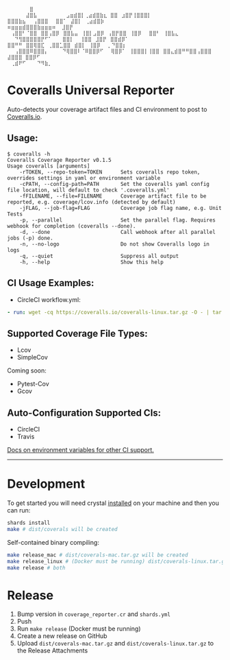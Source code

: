 ```
⠀⠀⠀⠀⠀⠀⣿
⠀⠀⠀⠀⠀⣼⣿⣧⠀⠀⠀⠀⠀⠀⠀ ⣠⣶⣾⣿⡇⢀⣴⣾⣿⣷⣆ ⣿⣿⠀⣰⣿⡟⢸⣿⣿⣿⡇ ⣿⣿⣿⣷⣦⠀⠀⢠⣿⣿⣿⠀⠀⣿⣿⠁⠀⣼⣿⡇⠀⢀⣴⣾⣿⡷
⠶⣶⣶⣶⣾⣿⣿⣿⣷⣶⣶⣶⠶  ⣸⣿⡟ ⠀⢠⣿⣿⠃⠈⣿⣿⠀⣿⣿⢠⣿⡿⠀⣿⣿⣧⣤⠀⢸⣿⡇⣠⣿⡿⠀⢠⣿⡟⣿⣿⠀⢸⣿⡿⠀⠀⣿⣿⠃⠀⢸⣿⣧⣄
⠀⠀⠙⢻⣿⣿⣿⣿⣿⡟⠋⠁⠀⠀ ⣿⣿⡇⠀ ⢸⣿⣿⠀⣸⣿⡟⠀⣿⣿⣾⡿⠁ ⣿⣿⠛⠛⠀⣿⣿⢿⣿⣏⠀⢀⣿⣿⣁⣿⣿⠀⣾⣿⡇⠀⢸⣿⡿⠀⠀⡀⠙⣿⣿⡆
⠀⠀⢠⣿⣿⣿⠿⣿⣿⣿⡄⠀⠀⠀ ⠙⢿⣿⣿⠇⠈⠿⣿⣿⡿⠋⠀⠀⢿⣿⡿⠁⠀⢸⣿⣿⣿⡇⢸⣿⣿⠀⣿⣿⣄⣾⣿⠛⠛⣿⣿⢠⣿⣿⣿ ⣼⣿⣿⣿ ⣿⣿⡿⠋⠀
⠀⢀⣾⠟⠋⠀⠀⠀⠙⠻⣷⡀⠀⠀
```

# Coveralls Universal Reporter

Auto-detects your coverage artifact files and CI environment to post to [Coveralls.io](https://coveralls.io).

## Usage:

```
$ coveralls -h
Coveralls Coverage Reporter v0.1.5
Usage coveralls [arguments]
    -rTOKEN, --repo-token=TOKEN      Sets coveralls repo token, overrides settings in yaml or environment variable
    -cPATH, --config-path=PATH       Set the coveralls yaml config file location, will default to check '.coveralls.yml'
    -fFILENAME, --file=FILENAME      Coverage artifact file to be reported, e.g. coverage/lcov.info (detected by default)
    -jFLAG, --job-flag=FLAG          Coverage job flag name, e.g. Unit Tests
    -p, --parallel                   Set the parallel flag. Requires webhook for completion (coveralls --done).
    -d, --done                       Call webhook after all parallel jobs (-p) done.
    -n, --no-logo                    Do not show Coveralls logo in logs
    -q, --quiet                      Suppress all output
    -h, --help                       Show this help
```

## CI Usage Examples:

* CircleCI workflow.yml:

```yaml
- run: wget -cq https://coveralls.io/coveralls-linux.tar.gz -O - | tar -xz && ./coveralls
```

## Supported Coverage File Types:

* Lcov
* SimpleCov

Coming soon:

* Pytest-Cov
* Gcov

## Auto-Configuration Supported CIs:

* CircleCI
* Travis

[Docs on environment variables for other CI support.](https://docs.coveralls.io/supported-ci-services#insert-your-ci-here)

---

# Development

To get started you will need crystal [installed](https://crystal-lang.org/install/) on your machine and then you can run:

```bash
shards install
make # dist/coverals will be created
```

Self-contained binary compiling:

```bash
make release_mac # dist/coverals-mac.tar.gz will be created
make release_linux # (Docker must be running) dist/coverals-linux.tar.gz will be created
make release # both
```

# Release

1) Bump version in `coverage_reporter.cr` and `shards.yml`
2) Push
3) Run `make release` (Docker must be running)
4) Create a new release on GitHub
5) Upload `dist/coverals-mac.tar.gz` and `dist/coverals-linux.tar.gz` to the Release Attachments